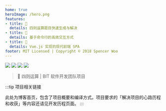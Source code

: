 ```yaml
---
home: true
heroImage: /hero.png
features:
- title: 🔢
  details: 四则运算题目快速生成与解决
- title: 🤔
  details: 基于命令行的高效交互方式
- title: 🐍
  details: Vue.js 实现的现代前端 SPA
footer: MIT Licensed | Copyright © 2018 Spencer Woo
---
```


[![](https://img.shields.io/travis/spencerwooo/Sudoku/docs.svg?style=for-the-badge)](https://travis-ci.org/spencerwooo/Sudoku)
[![](https://img.shields.io/codacy/grade/af90b6b7da74437ca6b1b1b0eb0443cd.svg?style=for-the-badge)](https://www.codacy.com/app/spencerwooo/Sudoku?utm_source=github.com&utm_medium=referral&utm_content=spencerwooo/Sudoku&utm_campaign=Badge_Grade)
[![](https://img.shields.io/codacy/coverage/af90b6b7da74437ca6b1b1b0eb0443cd.svg?style=for-the-badge)](https://www.codacy.com/app/spencerwooo/Sudoku?utm_source=github.com&utm_medium=referral&utm_content=spencerwooo/Sudoku&utm_campaign=Badge_Coverage)
[![](https://img.shields.io/github/license/spencerwooo/Sudoku.svg?style=for-the-badge)](https://github.com/spencerwooo/Sudoku/blob/master/LICENSE)

> 🔢 四则运算 | BIT 软件开发团队项目

:::tip 项目相关链接

此处为博客首页，包含了项目概要和编译方式。项目要求的「解决项目的心路历程和收获」等内容还请见开发历程页面。
:::